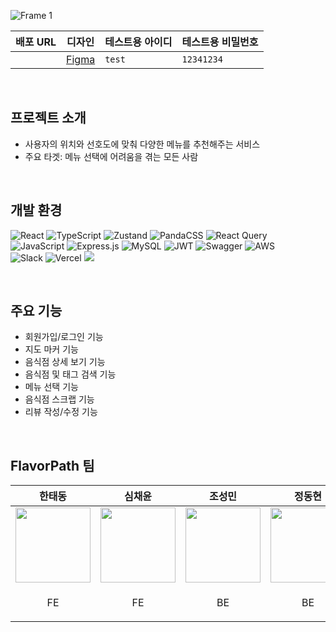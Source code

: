 ![Frame 1](https://github.com/user-attachments/assets/9bbc5502-e046-43f9-8d72-b1fdea5be445)


| 배포 URL | 디자인 | 테스트용 아이디 | 테스트용 비밀번호 |
| -- | -- | -- | -- |
|  | [Figma](https://www.figma.com/design/A6ugYAMD0FDL9aMJ5hNQY8/1%EC%A1%B0-%ED%8C%80%ED%94%8C-%EA%B8%B0%ED%9A%8D%EC%95%88) | `test` | `12341234` |

<br />

## 프로젝트 소개
- 사용자의 위치와 선호도에 맞춰 다양한 메뉴를 추천해주는 서비스
- 주요 타겟: 메뉴 선택에 어려움을 겪는 모든 사람

<br />

## 개발 환경
![React](https://img.shields.io/badge/react-%2320232a.svg?style=for-the-badge&logo=react&logoColor=%2361DAFB)
![TypeScript](https://img.shields.io/badge/typescript-%23007ACC.svg?style=for-the-badge&logo=typescript&logoColor=white)
![Zustand](https://img.shields.io/badge/zustand-%2320232a.svg?style=for-the-badge)
![PandaCSS](https://img.shields.io/badge/pandacss-%23FDE046.svg?style=for-the-badge)
![React Query](https://img.shields.io/badge/-React%20Query-FF4154?style=for-the-badge&logo=react%20query&logoColor=white)
<br />
![JavaScript](https://img.shields.io/badge/javascript-%23323330.svg?style=for-the-badge&logo=javascript&logoColor=%23F7DF1E)
![Express.js](https://img.shields.io/badge/express.js-%23404d59.svg?style=for-the-badge&logo=express&logoColor=%2361DAFB)
![MySQL](https://img.shields.io/badge/mysql-4479A1.svg?style=for-the-badge&logo=mysql&logoColor=white)
![JWT](https://img.shields.io/badge/JWT-black?style=for-the-badge&logo=JSON%20web%20tokens)
![Swagger](https://img.shields.io/badge/-Swagger-%23Clojure?style=for-the-badge&logo=swagger&logoColor=white)
![AWS](https://img.shields.io/badge/AWS-%23FF9900.svg?style=for-the-badge&logo=amazon-aws&logoColor=white)
<br />
![Slack](https://img.shields.io/badge/Slack-4A154B?style=for-the-badge&logo=slack&logoColor=white)
![Vercel](https://img.shields.io/badge/vercel-%23000000.svg?style=for-the-badge&logo=vercel&logoColor=white)
<img src="https://img.shields.io/badge/figma-%23F24E1E.svg?style=for-the-badge&logo=figma&logoColor=white" />


<br />

## 주요 기능

- 회원가입/로그인 기능
- 지도 마커 기능
- 음식점 상세 보기 기능
- 음식점 및 태그 검색 기능
- 메뉴 선택 기능
- 음식점 스크랩 기능
- 리뷰 작성/수정 기능

<br />

## FlavorPath 팀

| 한태동 | 심채윤 | 조성민 | 정동현 |
| -- | -- | -- | -- |
| <img src="https://avatars.githubusercontent.com/u/132195232?v=4" width="120" /> | <img src="https://avatars.githubusercontent.com/u/111689342?v=4" width="120" /> | <img src="https://avatars.githubusercontent.com/u/80831228?v=4" width="120" />  | <img src="https://avatars.githubusercontent.com/u/142657661?v=4" width="120" />  |
| <p align="center">FE</p> | <p align="center">FE</p> | <p align="center">BE</p> | <p align="center">BE</p> |
